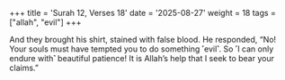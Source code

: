 +++
title = 'Surah 12, Verses 18'
date = '2025-08-27'
weight = 18
tags = ["allah", "evil"]
+++

And they brought his shirt, stained with false blood. He responded, “No! Your souls must have tempted you to do something ˹evil˺. So ˹I can only endure with˺ beautiful patience! It is Allah’s help that I seek to bear your claims.”